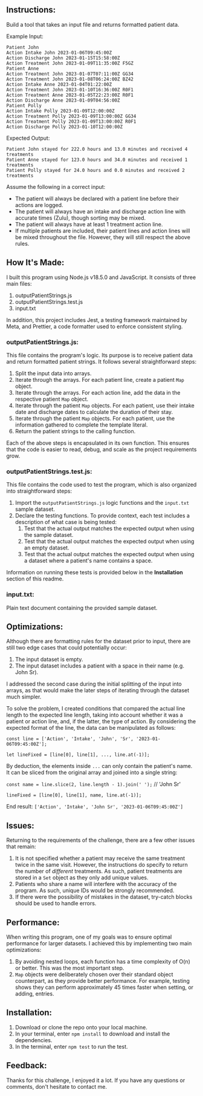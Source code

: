## Instructions:

Build a tool that takes an input file and returns formatted patient data.

Example Input:
```
Patient John
Action Intake John 2023-01-06T09:45:00Z
Action Discharge John 2023-01-15T15:58:00Z
Action Treatment John 2023-01-09T11:35:00Z F5GZ
Patient Anne
Action Treatment John 2023-01-07T07:11:00Z GG34
Action Treatment John 2023-01-08T06:24:00Z BZ42
Action Intake Anne 2023-01-04T01:22:00Z
Action Treatment John 2023-01-10T16:36:00Z R0F1
Action Treatment Anne 2023-01-05T22:23:00Z R0F1
Action Discharge Anne 2023-01-09T04:56:00Z
Patient Polly
Action Intake Polly 2023-01-09T12:00:00Z
Action Treatment Polly 2023-01-09T13:00:00Z GG34
Action Treatment Polly 2023-01-09T13:00:00Z R0F1
Action Discharge Polly 2023-01-10T12:00:00Z
```

Expected Output:
```
Patient John stayed for 222.0 hours and 13.0 minutes and received 4 treatments
Patient Anne stayed for 123.0 hours and 34.0 minutes and received 1 treatments
Patient Polly stayed for 24.0 hours and 0.0 minutes and received 2 treatments
```

Assume the following in a correct input:

- The patient will always be declared with a patient line before their actions are logged.
- The patient will always have an intake and discharge action line with accurate times (Zulu), though sorting may be mixed.
- The patient will always have at least 1 treatment action line.
- If multiple patients are included, their patient lines and action lines will be mixed throughout the file. However, they will still respect the above rules.

## How It's Made:

I built this program using Node.js v18.5.0 and JavaScript. It consists of three main files:

1. outputPatientStrings.js
2. outputPatientStrings.test.js
3. input.txt

In addition, this project includes Jest, a testing framework maintained by Meta, and Prettier, a code formatter used to enforce consistent styling.

### outputPatientStrings.js:

This file contains the program's logic. Its purpose is to receive patient data and return formatted patient strings. It follows several straightforward steps:

1. Split the input data into arrays.
2. Iterate through the arrays. For each patient line, create a patient `Map` object.
3. Iterate through the arrays. For each action line, add the data in the respective patient `Map` object.
4. Iterate through the patient `Map` objects. For each patient, use their intake date and discharge dates to calculate the duration of their stay.
5. Iterate through the patient `Map` objects. For each patient, use the information gathered to complete the template literal.
6. Return the patient strings to the calling function.

Each of the above steps is encapsulated in its own function. This ensures that the code is easier to read, debug, and scale as the project requirements grow.

### outputPatientStrings.test.js:

This file contains the code used to test the program, which is also organized into straightforward steps:

1. Import the `outputPatientStrings.js` logic functions and the `input.txt` sample dataset.
2. Declare the testing functions. To provide context, each test includes a description of what case is being tested:
    1. Test that the actual output matches the expected output when using the sample dataset.
    2. Test that the actual output matches the expected output when using an empty dataset.
    3. Test that the actual output matches the expected output when using a dataset where a patient's name contains a space.

Information on running these tests is provided below in the **Installation** section of this readme.

### input.txt:

Plain text document containing the provided sample dataset.

## Optimizations:

Although there are formatting rules for the dataset prior to input, there are still two edge cases that could potentially occur:

1. The input dataset is empty.
2. The input dataset includes a patient with a space in their name (e.g. John Sr).

I addressed the second case during the initial splitting of the input into arrays, as that would make the later steps of iterating through the dataset much simpler.

To solve the problem, I created conditions that compared the actual line length to the expected line length, taking into account whether it was a patient or action line, and, if the latter, the type of action. By considering the expected format of the line, the data can be manipulated as follows:

```const line = ['Action', 'Intake', 'John', 'Sr', '2023-01-06T09:45:00Z'];```

```let lineFixed = [line[0], line[1], ..., line.at(-1)];```

By deduction, the elements inside `...` can only contain the patient's name. It can be sliced from the original array and joined into a single string:

```const name = line.slice(2, line.length - 1).join(' ');``` // 'John Sr'

```lineFixed = [line[0], line[1], name, line.at(-1)];```

End result: `['Action', 'Intake', 'John Sr', '2023-01-06T09:45:00Z']`

## Issues:

Returning to the requirements of the challenge, there are a few other issues that remain:

1. It is not specified whether a patient may receive the same treatment twice in the same visit. However, the instructions do specify to return the number of *different* treatments. As such, patient treatments are stored in a `Set` object as they only add unique values.
2. Patients who share a name will interfere with the accuracy of the program. As such, unique IDs would be strongly recommended.
3. If there were the possibility of mistakes in the dataset, try-catch blocks should be used to handle errors.

## Performance:

When writing this program, one of my goals was to ensure optimal performance for larger datasets. I achieved this by implementing two main optimizations:

1. By avoiding nested loops, each function has a time complexity of O(n) or better. This was the most important step.
2. `Map` objects were deliberately chosen over their standard object counterpart, as they provide better performance. For example, testing shows they can perform approximately 45 times faster when setting, or adding, entries.

## Installation:

1. Download or clone the repo onto your local machine.
2. In your terminal, enter `npm install` to download and install the dependencies.
3. In the terminal, enter `npm test` to run the test.

## Feedback:

Thanks for this challenge, I enjoyed it a lot. If you have any questions or comments, don't hesitate to contact me.
